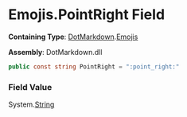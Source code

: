 # Emojis\.PointRight Field

**Containing Type**: [DotMarkdown](../../README.md)\.[Emojis](../README.md)

**Assembly**: DotMarkdown\.dll

```csharp
public const string PointRight = ":point_right:"
```

### Field Value

System\.[String](https://docs.microsoft.com/en-us/dotnet/api/system.string)